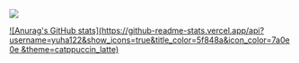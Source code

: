 <img src="https://capsule-render.vercel.app/api?type=venom&color=7ea5ac&height=150&section=header&text=Call%20me%20yuha122.&strokeWidth=1&stroke=5f848a&fontColor=ffffff&fontSize=90"/>

[![Anurag's GitHub stats](https://github-readme-stats.vercel.app/api?username=yuha122&show_icons=true&title_color=5f848a&icon_color=7a0e0e
&theme=catppuccin_latte)](https://github.com/anuraghazra/github-readme-stats)

